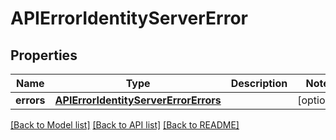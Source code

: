 # APIErrorIdentityServerError

## Properties
Name | Type | Description | Notes
------------ | ------------- | ------------- | -------------
**errors** | [**APIErrorIdentityServerErrorErrors**](APIErrorIdentityServerErrorErrors.md) |  | [optional] 

[[Back to Model list]](../README.md#documentation-for-models) [[Back to API list]](../README.md#documentation-for-api-endpoints) [[Back to README]](../README.md)

